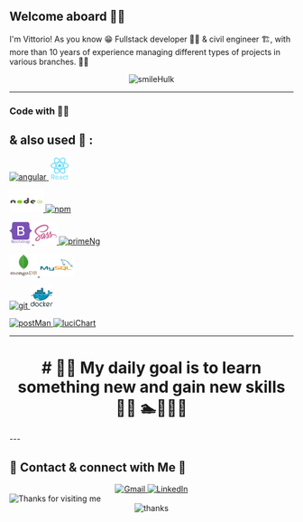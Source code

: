## Welcome aboard 👩‍🚀
I'm Vittorio! As you know 😁 Fullstack developer 👨‍💻 & civil engineer 🏗️, with more than 10 years of experience managing different types of projects in various branches. 🦾🌱

<div align="center">
   <img alt="smileHulk" src="https://user-images.githubusercontent.com/78548192/172897501-615a8143-93e2-46ce-9353-c7b9e6f3e7bd.gif"/>
</div>

---

<h3 align="left"> Code with 👨‍💻 </h3>

<div  align="center">
   

   
</div>

 

## & also used 👀 : 

<p align="left"> <a href="https://angular.io" target="_blank" rel="noreferrer"> <img src="https://angular.io/assets/images/logos/angular/angular.svg" alt="angular" width="40" height="40"/> </a> <a href="https://reactjs.org/" target="_blank" rel="noreferrer"> <img src="https://raw.githubusercontent.com/devicons/devicon/master/icons/react/react-original-wordmark.svg" alt="react" width="40" height="40"/> </a> 

<a href="https://nodejs.org" target="_blank" rel="noreferrer"> <img src="https://raw.githubusercontent.com/devicons/devicon/master/icons/nodejs/nodejs-original-wordmark.svg" alt="nodejs" width="60" height="40"/> </a> <a href="https://www.npmjs.com/" target="_blank" rel="noreferrer"> <img src="https://cdn.rawgit.com/standard/standard/master/docs/logos/npm.png" alt="npm" width="40" height="20"/> </a> 

<a href="https://getbootstrap.com" target="_blank" rel="noreferrer"> <img src="https://raw.githubusercontent.com/devicons/devicon/master/icons/bootstrap/bootstrap-plain-wordmark.svg" alt="bootstrap" width="40" height="40"/> </a> <a href="https://sass-lang.com" target="_blank" rel="noreferrer"> <img src="https://raw.githubusercontent.com/devicons/devicon/master/icons/sass/sass-original.svg" alt="sass" width="40" height="40"/> </a> <a href="https://www.primefaces.org/" target="_blank" rel="noreferrer"> <img src="https://user-images.githubusercontent.com/78548192/172892573-31e9a2cd-a0d9-4066-9837-6124c9ed2cd1.png" alt="primeNg" width="40" height="40"/> </a> 
   
<a href="https://www.mongodb.com/" target="_blank" rel="noreferrer"> <img src="https://raw.githubusercontent.com/devicons/devicon/master/icons/mongodb/mongodb-original-wordmark.svg" alt="mongodb" width="50" height="40"/> </a> <a href="https://www.mysql.com/" target="_blank" rel="noreferrer"> <img src="https://raw.githubusercontent.com/devicons/devicon/master/icons/mysql/mysql-original-wordmark.svg" alt="mysql" width="60" height="40"/> </a> 

<a href="https://git-scm.com/" target="_blank" rel="noreferrer"> <img src="https://www.vectorlogo.zone/logos/git-scm/git-scm-icon.svg" alt="git" width="40" height="40"/> </a> <a href="https://www.docker.com/" target="_blank" rel="noreferrer"> <img src="https://raw.githubusercontent.com/devicons/devicon/master/icons/docker/docker-original-wordmark.svg" alt="docker" width="40" height="40"/> </a>   

<a href="https://www.postman.com/" target="_blank" rel="noreferrer"> <img src="https://img.shields.io/badge/Postman-FF6C37?style=for-the-badge&logo=postman&logoColor=white" alt="postMan" width="40" height="40"/> </a> <a href=" https://app.diagrams.net/" target="_blank" rel="noreferrer"> <img src="https://th.bing.com/th/id/OIP.suNy2e6DY-dAg08IGK4K9AHaHa?pid=ImgDet&rs=1" alt="luciChart" width="40" height="40"/> </a>   
  
   
--- 
<h1 align="center">
   # 👨‍💻 My daily goal is to learn something new and gain new skills 👨‍💻 🏊🏋️‍♀️🚴
</h1>
---

## 🔗 Contact & connect with Me 🔗

<div align="center">
  <a href="mailto:adessovittorio8@gmail.com">
      <img alt="Gmail" src="https://img.shields.io/badge/Gmail-D14836?style=for-the-badge&logo=gmail&logoColor=white" />
  </a>
  <a href="https://www.linkedin.com/in/vittorioAdesso/" target="_blank">
      <img alt="LinkedIn" src="https://img.shields.io/badge/linkedin%20-%230077B5.svg?&style=for-the-badge&logo=linkedin&logoColor=white"/>
  </a>
</div> 


<img height="120" alt="Thanks for visiting me" width="100%" src="https://raw.githubusercontent.com/BrunnerLivio/brunnerlivio/master/images/marquee.svg" />

<div align="center">
   <img alt="thanks" src="https://user-images.githubusercontent.com/78548192/172897165-136a03ee-712c-4b0d-9638-40f0c43b5135.gif"/>
</div>
